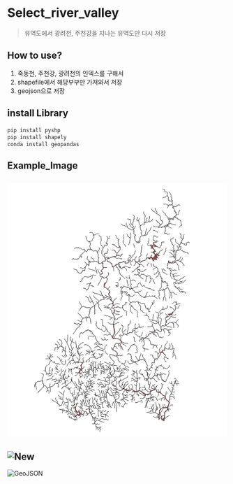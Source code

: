# Select_river_valley
> 유역도에서 광려천, 주천강을 지나는 유역도만 다시 저장

## How to use?
1. 죽동천, 주천강, 광려천의 인덱스를 구해서
2. shapefile에서 해당부부만 가져와서 저장
3. geojson으로 저장

## install Library
```
pip install pyshp
pip install shapely
conda install geopandas
```

## Example_Image
![Origin](Example_Image/%EC%9C%A0%EC%97%AD%EB%8F%84.PNG)
---
![New](Example_Image/new_%EC%9C%A0%EC%97%AD%EB%8F%84.PNG.PNG)
---
![GeoJSON](Example_Image/geojson.PNG.PNG)
